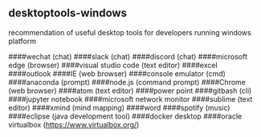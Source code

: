 ## desktoptools-windows
recommendation of useful desktop tools for developers running windows platform

####wechat (chat)
####slack (chat)
####discord (chat)
####microsoft edge (browser)
####visual studio code (text editor)
####excel
####outlook
####IE (web browser)
####console emulator (cmd)
####anaconda (prompt)
####node.js (command prompt)
####Chrome (web browser)
####atom (text editor)
####power point
####gitbash (cli)
####jupyter notebook
####microsoft network monitor
####sublime (text editor)
####xmind (mind mapping)
####word 
####spotify (music)
####eclipse (java development tool)
####docker desktop
####oracle virtualbox (https://www.virtualbox.org/)
